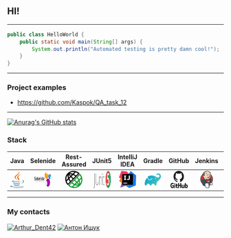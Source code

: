 ## HI!

___

```java
public class HelloWorld {
    public static void main(String[] args) {
        System.out.println("Automated testing is pretty damn cool!");
    }
}
```

___

### Project examples

* https://github.com/Kaspok/QA_task_12

___
[![Anurag's GitHub stats](https://github-readme-stats.vercel.app/api?username=Kaspok&show_icons=true&theme=gruvbox)](https://github.com/anuraghazra/github-readme-stats)

### Stack

Java | Selenide | Rest-Assured | JUnit5 | IntelliJ IDEA | Gradle | GitHub | Jenkins | Selenoid | Allure
|:------------: | :-------------: | :-------------: | :-------------: | :-------------: | :-------------: | :-------------: | :-------------: | :-------------: | :-------------: |
<img src="imgForReadme/java.svg" width="40" height="40"> | <img src="imgForReadme/selenide.svg" width="40" height="40"> | <img src="imgForReadme/restassured.svg" width="40" height="40"> | <img src="imgForReadme/junit5.svg" width="40" height="40"> | <img src="imgForReadme/intellij_idea.svg" width="40" height="40"> | <img src="imgForReadme/gradle.svg" width="40" height="40"> | <img src="imgForReadme/github.svg" width="40" height="40"> |<img src="imgForReadme/jenkins.svg" width="40" height="40"> | <img src="imgForReadme/selenoid.svg" width="40" height="40"> | <img src="imgForReadme/allure.svg" width="40" height="40">

___

### My contacts

<a href="https://t.me/Kaspok" target="blank"><img align="center" src="https://www.vectorlogo.zone/logos/telegram/telegram-icon.svg" alt="Arthur_Dent42" height="30" width="30" /></a>
<a href="https://vk.com/kaspok" target="blank"><img align="center" src="https://www.vectorlogo.zone/logos/vk/vk-tile.svg" alt="Антон Ищук" height="30" width="30" /></a>
